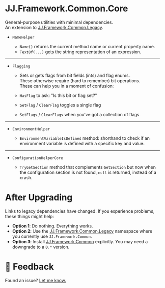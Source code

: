 ﻿JJ.Framework.Common.Core
========================

General-purpose utilities with minimal dependencies.  
An extension to [JJ.Framework.Common.Legacy](https://www.nuget.org/packages/JJ.Framework.Common.Legacy).

- `NameHelper`

    - `Name()` returns the current method name or current property name.
    - `TextOf(...)` gets the string representation of an expression.

-----


- `Flagging`

    - Sets or gets flags from bit fields (ints) and flag enums.  
    These otherwise require (hard to remember) bit operations.  
    These can help you in a moment of confusion:  

    - `HasFlag` to ask: "Is this bit or flag set?"  
    - `SetFlag` / `ClearFlag` toggles a single flag  
    - `SetFlags` / `ClearFlags` when you've got a collection of flags  

-----

- `EnvironmentHelper`

    - `EnvironmentVariableIsDefined` method: shorthand to check if an environment variable is defined with a specific key and value.

-----

- `ConfigurationHelperCore`

    - `TryGetSection` method that complements `GetSection` but now when the configuration section is not found, `null` is returned, instead of a crash.

After Upgrading
===============

Links to legacy dependencies have changed. If you experience problems, these things might help:

- __Option 1__: Do nothing. Everything works.
- __Option 2__: Use the [JJ.Framework.Common.Legacy](https://www.nuget.org/packages/JJ.Framework.Common.Legacy) namespace where you currently use `JJ.Framework.Common`.
- __Option 3__: Install [JJ.Framework.Common](https://www.nuget.org/packages/JJ.Framework.Common/0.250.3184) explicitly. You may need a downgrade to a `0.*` version.


💬 Feedback
============

Found an issue? [Let me know.](https://jjvanzon.github.io/#-how-to-reach-me)